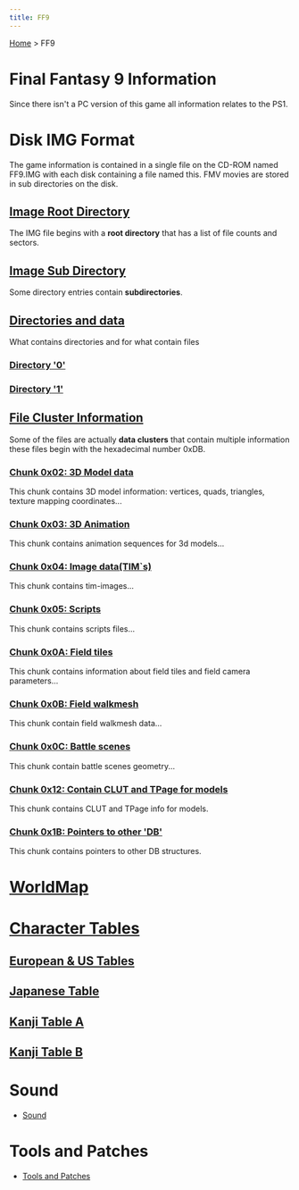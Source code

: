 ```yaml
---
title: FF9
---
```


[Home](/ff7-flat-wiki/Main%20Page.md) > FF9

# Final Fantasy 9 Information

Since there isn't a PC version of this game all information relates to
the PS1.

# Disk IMG Format

The game information is contained in a single file on the CD-ROM named
FF9.IMG with each disk containing a file named this. FMV movies are
stored in sub directories on the disk.

## [Image Root Directory][]

The IMG file begins with a **root directory** that has a list of file
counts and sectors.

## [Image Sub Directory][]

Some directory entries contain **subdirectories**.

## [Directories and data][]

What contains directories and for what contain files

### [Directory '0'][]

### [Directory '1'][]

## [File Cluster Information][]

Some of the files are actually **data clusters** that contain multiple
information these files begin with the hexadecimal number 0xDB.

### [Chunk 0x02: 3D Model data][]

This chunk contains 3D model information: vertices, quads, triangles,
texture mapping coordinates...

### [Chunk 0x03: 3D Animation][]

This chunk contains animation sequences for 3d models...

### [Chunk 0x04: Image data(TIM\`s)][]

This chunk contains tim-images...

### [Chunk 0x05: Scripts][]

This chunk contains scripts files...

### [Chunk 0x0A: Field tiles][]

This chunk contains information about field tiles and field camera
parameters...

### [Chunk 0x0B: Field walkmesh][]

This chunk contain field walkmesh data...

### [Chunk 0x0C: Battle scenes][]

This chunk contain battle scenes geometry...

### [Chunk 0x12: Contain CLUT and TPage for models][]

This chunk contains CLUT and TPage info for models.

### [Chunk 0x1B: Pointers to other 'DB'][]

This chunk contains pointers to other DB structures.

# [WorldMap][]

# [Character Tables][]

## [European & US Tables][]

## [Japanese Table][]

## [Kanji Table A][]

## [Kanji Table B][]

# Sound

-   [Sound][]

# Tools and Patches

-   [Tools and Patches][]

  [Image Root Directory]: /ff7-flat-wiki/FF9/IMGRootDir.md "wikilink"
  [Image Sub Directory]: /ff7-flat-wiki/FF9/IMGSubDir.md "wikilink"
  [Directories and data]: /ff7-flat-wiki/FF9/Dirs.md "wikilink"
  [Directory '0']: /ff7-flat-wiki/FF9/Dirs/00.md "wikilink"
  [Directory '1']: /ff7-flat-wiki/FF9/Dirs/01.md "wikilink"
  [File Cluster Information]: /ff7-flat-wiki/FF9/File/Data.md "wikilink"
  [Chunk 0x02: 3D Model data]: /ff7-flat-wiki/FF9/File/0x02.md "wikilink"
  [Chunk 0x03: 3D Animation]: /ff7-flat-wiki/FF9/File/0x03.md "wikilink"
  [Chunk 0x04: Image data(TIM\`s)]: /ff7-flat-wiki/FF9/File/0x04.md "wikilink"
  [Chunk 0x05: Scripts]: /ff7-flat-wiki/FF9/File/0x05.md "wikilink"
  [Chunk 0x0A: Field tiles]: /ff7-flat-wiki/FF9/File/0x0A.md "wikilink"
  [Chunk 0x0B: Field walkmesh]: /ff7-flat-wiki/FF9/File/0x0B.md "wikilink"
  [Chunk 0x0C: Battle scenes]: /ff7-flat-wiki/FF9/File/0x0C.md "wikilink"
  [Chunk 0x12: Contain CLUT and TPage for models]: /ff7-flat-wiki/FF9/File/0x12.md
    "wikilink"
  [Chunk 0x1B: Pointers to other 'DB']: /ff7-flat-wiki/FF9/File/0x1B.md "wikilink"
  [WorldMap]: /ff7-flat-wiki/FF9/WorldMap.md "wikilink"
  [Character Tables]: /ff7-flat-wiki/FF9/CharTables.md "wikilink"
  [European & US Tables]: /ff7-flat-wiki/FF9/CharTables.md#Character%20Table%20for%20EU%20.26%20US%20version
    "wikilink"
  [Japanese Table]: /ff7-flat-wiki/FF9/CharTables.md#Character%20Table%20for%20JP%20version
    "wikilink"
  [Kanji Table A]: /ff7-flat-wiki/FF9/CharTables.md#Kanji%20Table%20A "wikilink"
  [Kanji Table B]: /ff7-flat-wiki/FF9/CharTables.md#Kanji%20Table%20B "wikilink"
  [Sound]: /ff7-flat-wiki/FF9/Sound.md "wikilink"
  [Tools and Patches]: /ff7-flat-wiki/FF9/Tools.md "wikilink"
